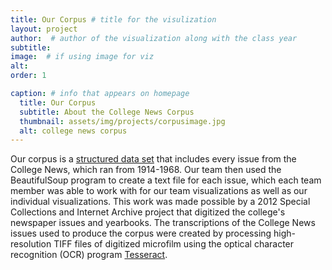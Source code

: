 ```yaml
---
title: Our Corpus # title for the visulization
layout: project
author:  # author of the visualization along with the class year 
subtitle:
image:  # if using image for viz
alt:
order: 1 

caption: # info that appears on homepage
  title: Our Corpus
  subtitle: About the College News Corpus
  thumbnail: assets/img/projects/corpusimage.jpg
  alt: college news corpus
---
```

<!--  
insert visualization code or embedding here
If using an image file for viz, use image variable in header
--> 



Our corpus is a [structured data set](https://github.com/digbmc/college-news/tree/main/data) that includes every issue from the College News, which ran from 1914-1968. Our team then used the BeautifulSoup program to create a text file for each issue, which each team member was able to work with for our team visualizations as well as our individual visualizations. This work was made possible by a 2012 Special Collections and Internet Archive project that digitized the college's newspaper issues and yearbooks. The transcriptions of the College News issues used to produce the corpus were created by processing high-resolution TIFF files of digitized microfilm using the optical character recognition (OCR) program [Tesseract](https://github.com/tesseract-ocr/tesseract).

<!--  
Insert your description for the project here.
--> 


